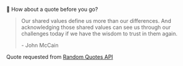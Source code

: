 📣 How about a quote before you go?

> Our shared values define us more than our differences. And acknowledging those shared values can see us through our challenges today if we have the wisdom to trust in them again.
>
> <p>- John McCain</p>

Quote requested from [Random Quotes API](https://github.com/lukePeavey/quotable)

